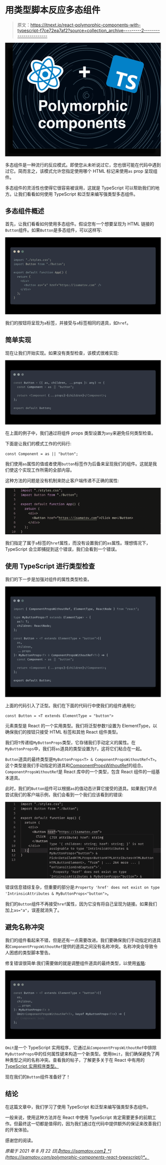 # 用类型脚本反应多态组件

> 原文：<https://itnext.io/react-polymorphic-components-with-typescript-f7ce72ea7af2?source=collection_archive---------2----------------------->

![](img/5e5f0eb5ec631146ca23440b4a7341b3.png)

多态组件是一种流行的反应模式。即使您从未听说过它，您也很可能在代码中遇到过它。简而言之，该模式允许您指定使用哪个 HTML 标记来使用`as` prop 呈现组件。

多态组件的灵活性也使得它很容易被误用，这就是 TypeScript 可以帮助我们的地方。让我们看看如何使用 TypeScript 和泛型来编写强类型多态组件。

## 多态组件概述

首先，让我们看看如何使用多态组件。假设您有一个想要呈现为 HTML 链接的`Button`组件。如果`Button`是多态组件，可以这样写:

![](img/fc0d93fe4a3760001e986b01226e5312.png)

我们的按钮将呈现为`a`标签，并接受与`a`标签相同的道具，如`href`。

## 简单实现

现在让我们开始实现。如果没有类型检查，该模式很难实现:

![](img/8ed11ae14bd26a66ed2f071d0f0e4d9d.png)

在上面的例子中，我们通过将组件 props 类型设置为`any`来避免任何类型检查。

下面是让我们的模式工作的代码行:

`const Component = as || "button";`

我们使用`as`属性的值或者使用`button`标签作为后备来呈现我们的组件。这就是我们使这个实现工作所需的全部内容。

这种方法的问题是没有机制来防止客户端传递不正确的属性:

![](img/a4aa2e581ed2a5b7afcbc26f885d9a8e.png)

我们指定了属于`a`标签的`href`属性，而没有设置我们的`as`属性。理想情况下，TypeScript 会立即捕捉到这个错误，我们会看到一个错误。

## 使用 TypeScript 进行类型检查

我们的下一步是加强对组件的属性类型检查。

![](img/430392eb00aad948bc0619bfcc405631.png)

上面的代码引入了泛型。我们在下面的代码行中使我们的组件通用化:

`const Button = <T extends ElementType = "button">`

元素类型是 React 的一个实用类型。我们将泛型参数`T`设置为 ElementType，以确保我们的按钮只接受 HTML 标签和其他 React 组件类型。

我们将`T`传递给`MyButtonProps`类型，它存储我们手动定义的属性。在`MyButtonProps`中，我们将`as`道具的类型设置为`T`，这将它们粘合在一起。

`Button`道具的最终类型是`MyButtonProps<T> & ComponentPropsWithoutRef<T>`。这个类型是我们手动指定的道具和[ComponentPropsWithoutRef](https://react-typescript-cheatsheet.netlify.app/docs/advanced/patterns_by_usecase/#wrappingmirroring-a-html-element)的组合。`ComponentPropsWithoutRef`是 React 库中的一个类型，包含 React 组件的一组基本道具。

此时，我们的`Button`组件可以根据`as`的值动态计算它接受的道具。如果我们早点尝试我们的客户端示例，我们会看到一个我们应该看到的错误:

![](img/43c21ff2a0df1db39a99e83e6444005a.png)

错误信息错综复杂，但重要的部分是:`Property 'href' does not exist on type 'IntrinsicAttributes & MyButtonProps<"button">`。

我们的`Button`组件不再接受`href`属性，因为它没有将自己呈现为链接。如果我们加上`as="a"`，误差就消失了。

## 避免名称冲突

我们的组件看起来不错，但是还有一点需要改进。我们要确保我们手动指定的道具和`ComponentPropsWithoutRef`提供的道具之间没有名称冲突。名称冲突会导致令人困惑的类型脚本警告。

修复错误很简单:我们需要做的就是调整组件道具的最终类型，以使用[省略](https://www.typescriptlang.org/docs/handbook/utility-types.html#omittype-keys):

![](img/2248a1f2c8b2a5b0a8dd19f535d14f4b.png)

`Omit`是一个 TypeScript 实用程序，它通过从`ComponentPropsWithoutRef`中排除`MyButtonProps`中的任何属性键来构造一个新类型。使用`Omit`，我们确保避免了两种类型之间的名称冲突。查看我的帖子，了解更多关于在 React 中有用的 [TypeScript 实用程序类型。](https://isamatov.com/typescript-utility-types-for-react)

现在我们的`Button`组件准备好了！

## 结论

在这篇文章中，我们学习了使用 TypeScript 和泛型来编写强类型多态组件。

一般来说，使用这种方法并在 React 中使用 TypeScript 肯定需要更多的前期工作。但最终这一切都是值得的，因为我们通过在代码中提供额外的保证来改善我们的开发体验。

感谢您的阅读。

*原载于 2021 年 8 月 22 日*[*【https://isamatov.com】*](https://isamatov.com/polymorphic-components-react-typescript/)*。*